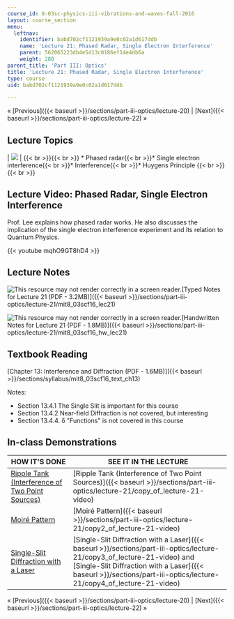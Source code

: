 ```yaml
---
course_id: 8-03sc-physics-iii-vibrations-and-waves-fall-2016
layout: course_section
menu:
  leftnav:
    identifier: babd702cf1121939a9e0c02a1d617ddb
    name: 'Lecture 21: Phased Radar, Single Electron Interference'
    parent: 562065223db4e5d13c0186ef14e4db6a
    weight: 280
parent_title: 'Part III: Optics'
title: 'Lecture 21: Phased Radar, Single Electron Interference'
type: course
uid: babd702cf1121939a9e0c02a1d617ddb

---
```


« [Previous]({{< baseurl >}}/sections/part-iii-optics/lecture-20) | [Next]({{< baseurl >}}/sections/part-iii-optics/lecture-22) »

Lecture Topics
--------------

| ![](/coursemedia/8-03sc-physics-iii-vibrations-and-waves-fall-2016/807fa45446c1646b6b6645350f2b02cb_L21.jpg) |  {{< br >}}{{< br >}} *   Phased radar{{< br >}}*   Single electron interference{{< br >}}*   Interference{{< br >}}*   Huygens Principle {{< br >}}{{< br >}}  

Lecture Video: Phased Radar, Single Electron Interference
---------------------------------------------------------

Prof. Lee explains how phased radar works. He also discusses the implication of the single electron interference experiment and its relation to Quantum Physics.

{{< youtube mqhO9GT8hD4 >}}

Lecture Notes
-------------

![This resource may not render correctly in a screen reader.](/images/inacessible.gif)[Typed Notes for Lecture 21 (PDF - 3.2MB)]({{< baseurl >}}/sections/part-iii-optics/lecture-21/mit8_03scf16_lec21)

![This resource may not render correctly in a screen reader.](/images/inacessible.gif)[Handwritten Notes for Lecture 21 (PDF - 1.8MB)]({{< baseurl >}}/sections/part-iii-optics/lecture-21/mit8_03scf16_hw_lec21)

Textbook Reading
----------------

[Chapter 13: Interference and Diffraction (PDF - 1.6MB)]({{< baseurl >}}/sections/syllabus/mit8_03scf16_text_ch13) 

Notes:

*   Section 13.4.1 The Single Slit is important for this course
*   Section 13.4.2 Near-field Diffraction is not covered, but interesting
*   Section 13.4.4. δ "Functions" is not covered in this course

In-class Demonstrations
-----------------------

| HOW IT'S DONE | SEE IT IN THE LECTURE |
| --- | --- |
| [Ripple Tank (Interference of Two Point Sources)](http://tsgphysics.mit.edu/front/?page=demo.php&letnum=P%201&show=0) | [Ripple Tank (Interference of Two Point Sources)]({{< baseurl >}}/sections/part-iii-optics/lecture-21/copy_of_lecture-21-video) |
| [Moiré Pattern](http://tsgphysics.mit.edu/front/?page=demo.php&letnum=P%202&show=0) | [Moiré Pattern]({{< baseurl >}}/sections/part-iii-optics/lecture-21/copy2_of_lecture-21-video) |
| [Single-Slit Diffraction with a Laser](http://tsgphysics.mit.edu/front/?page=demo.php&letnum=Q%202&show=0) | [Single-Slit Diffraction with a Laser]({{< baseurl >}}/sections/part-iii-optics/lecture-21/copy3_of_lecture-21-video) and [Single-Slit Diffraction with a Laser]({{< baseurl >}}/sections/part-iii-optics/lecture-21/copy4_of_lecture-21-video) 

« [Previous]({{< baseurl >}}/sections/part-iii-optics/lecture-20) | [Next]({{< baseurl >}}/sections/part-iii-optics/lecture-22) »